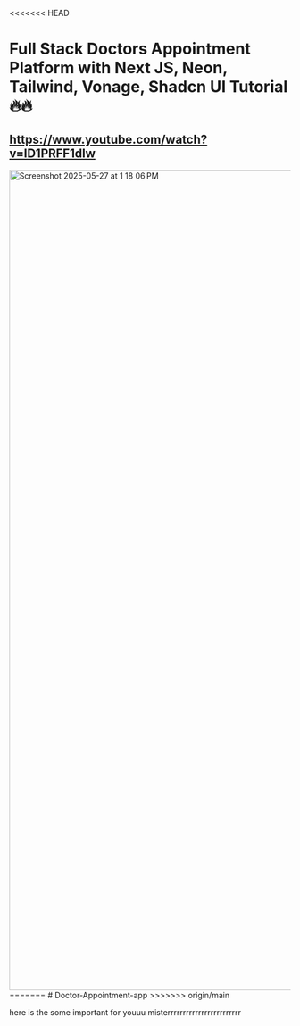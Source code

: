 <<<<<<< HEAD
# Full Stack Doctors Appointment Platform with Next JS, Neon, Tailwind, Vonage, Shadcn UI Tutorial 🔥🔥
## https://www.youtube.com/watch?v=ID1PRFF1dlw

<img width="1470" alt="Screenshot 2025-05-27 at 1 18 06 PM" src="https://github.com/user-attachments/assets/a0d3d443-f5e1-433a-85a7-a76a3866858d" />
=======
# Doctor-Appointment-app
>>>>>>> origin/main






here is the some important for youuu misterrrrrrrrrrrrrrrrrrrrrrrr